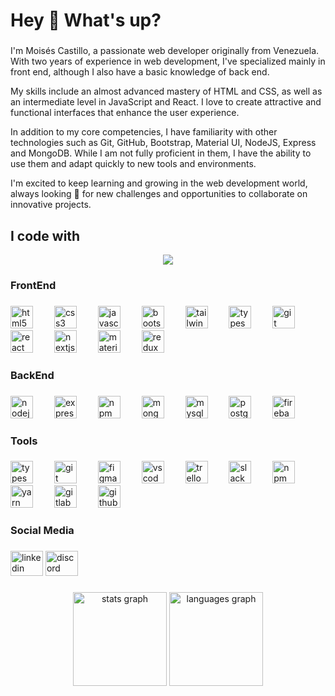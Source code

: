 <h1 align="left">Hey 👋 What's up? </h1>

###

<p align="left">I'm Moisés Castillo, a passionate web developer originally from Venezuela. With two years of experience in web development, 
I've specialized mainly in front end, although I also have a basic knowledge of back end.

My skills include an almost advanced mastery of HTML and CSS, as well as an intermediate level in JavaScript and React. 
I love to create attractive and functional interfaces that enhance the user experience.

In addition to my core competencies, I have familiarity with other technologies such as Git, GitHub, Bootstrap, Material UI, 
NodeJS, Express and MongoDB. While I am not fully proficient in them, I have the ability to use them and adapt quickly to new tools and environments.

I'm excited to keep learning and growing in the web development world, always looking 🔭 for new challenges and opportunities to collaborate on innovative projects.
</p>

###
###
###

<h2 align="left">I code with</h2>

<div align="center">
  <img src="https://visitor-badge.laobi.icu/badge?page_id=mcasti19.mcasti19&left_color=black&right_color=darkslategray"  />
</div>

###

<h3 align="left">FrontEnd</h3>

###

<div align="left">
  <img src="https://cdn.jsdelivr.net/gh/devicons/devicon/icons/html5/html5-original.svg" height="36" alt="html5 logo"  />
  <img width="26" />
  <img src="https://cdn.jsdelivr.net/gh/devicons/devicon/icons/css3/css3-original.svg" height="36" alt="css3 logo"  />
  <img width="26" />
  <img src="https://cdn.jsdelivr.net/gh/devicons/devicon/icons/javascript/javascript-original.svg" height="36" alt="javascript logo"  />
  <img width="26" />
  <img src="https://cdn.jsdelivr.net/gh/devicons/devicon/icons/bootstrap/bootstrap-original.svg" height="36" alt="bootstrap logo"  />
  <img width="26" />
  <img src="https://skillicons.dev/icons?i=tailwind" height="36" alt="tailwindcss logo"  />
  <img width="26" />
  <img src="https://cdn.jsdelivr.net/gh/devicons/devicon/icons/typescript/typescript-original.svg" height="36" alt="typescript logo"  />
  <img width="26" />
  <img src="https://cdn.jsdelivr.net/gh/devicons/devicon/icons/git/git-original.svg" height="36" alt="git logo"  />
  <img width="26" />
  <img src="https://cdn.jsdelivr.net/gh/devicons/devicon/icons/react/react-original.svg" height="36" alt="react logo"  />
  <img width="26" />
  <img src="https://cdn.jsdelivr.net/gh/devicons/devicon/icons/nextjs/nextjs-original.svg" height="36" alt="nextjs logo"  />
  <img width="26" />
  <img src="https://cdn.jsdelivr.net/gh/devicons/devicon/icons/materialui/materialui-original.svg" height="36" alt="materialui logo"  />
  <img width="26" />
  <img src="https://cdn.jsdelivr.net/gh/devicons/devicon/icons/redux/redux-original.svg" height="36" alt="redux logo"  />
</div>

###

<h3 align="left">BackEnd</h3>

###

<div align="left">
  <img src="https://cdn.jsdelivr.net/gh/devicons/devicon/icons/nodejs/nodejs-original.svg" height="36" alt="nodejs logo"  />
  <img width="26" />
  <img src="https://cdn.jsdelivr.net/gh/devicons/devicon/icons/express/express-original.svg" height="36" alt="express logo"  />
  <img width="26" />
  <img src="https://cdn.jsdelivr.net/gh/devicons/devicon/icons/npm/npm-original-wordmark.svg" height="36" alt="npm logo"  />
  <img width="26" />
  <img src="https://cdn.jsdelivr.net/gh/devicons/devicon/icons/mongodb/mongodb-original.svg" height="36" alt="mongodb logo"  />
  <img width="26" />
  <img src="https://cdn.jsdelivr.net/gh/devicons/devicon/icons/mysql/mysql-original.svg" height="36" alt="mysql logo"  />
  <img width="26" />
  <img src="https://cdn.jsdelivr.net/gh/devicons/devicon/icons/postgresql/postgresql-original.svg" height="36" alt="postgresql logo"  />
  <img width="26" />
  <img src="https://cdn.jsdelivr.net/gh/devicons/devicon/icons/firebase/firebase-plain.svg" height="36" alt="firebase logo"  />
</div>

###

<h3 align="left">Tools</h3>

###

<div align="left">
  <img src="https://cdn.jsdelivr.net/gh/devicons/devicon/icons/typescript/typescript-original.svg" height="36" alt="typescript logo"  />
  <img width="26" />
  <img src="https://cdn.jsdelivr.net/gh/devicons/devicon/icons/git/git-original.svg" height="36" alt="git logo"  />
  <img width="26" />
  <img src="https://cdn.jsdelivr.net/gh/devicons/devicon/icons/figma/figma-original.svg" height="36" alt="figma logo"  />
  <img width="26" />
  <img src="https://cdn.jsdelivr.net/gh/devicons/devicon/icons/vscode/vscode-original.svg" height="36" alt="vscode logo"  />
  <img width="26" />
  <img src="https://cdn.jsdelivr.net/gh/devicons/devicon/icons/trello/trello-plain.svg" height="36" alt="trello logo"  />
  <img width="26" />
  <img src="https://cdn.jsdelivr.net/gh/devicons/devicon/icons/slack/slack-original.svg" height="36" alt="slack logo"  />
  <img width="26" />
  <img src="https://cdn.jsdelivr.net/gh/devicons/devicon/icons/npm/npm-original-wordmark.svg" height="36" alt="npm logo"  />
  <img width="26" />
  <img src="https://cdn.jsdelivr.net/gh/devicons/devicon/icons/yarn/yarn-original.svg" height="36" alt="yarn logo"  />
  <img width="26" />
  <img src="https://cdn.jsdelivr.net/gh/devicons/devicon/icons/gitlab/gitlab-original.svg" height="36" alt="gitlab logo"  />
  <img width="26" />
  <img src="https://cdn.jsdelivr.net/gh/devicons/devicon/icons/github/github-original.svg" height="36" alt="github logo"  />
</div>

###

<h3 align="left">Social Media</h3>

###

<div align="left">
  <img src="https://raw.githubusercontent.com/maurodesouza/profile-readme-generator/master/src/assets/icons/social/linkedin/default.svg" width="52" height="40" alt="linkedin logo"  />
  <img src="https://raw.githubusercontent.com/maurodesouza/profile-readme-generator/master/src/assets/icons/social/discord/default.svg" width="52" height="40" alt="discord logo"  />
</div>

###

<div align="center">
  <img src="https://github-readme-stats.vercel.app/api?username=mcasti19&hide_title=false&hide_rank=false&show_icons=true&include_all_commits=true&count_private=true&disable_animations=false&theme=dracula&locale=en&hide_border=false&order=1" height="150" alt="stats graph"  />
  <img src="https://github-readme-stats.vercel.app/api/top-langs?username=mcasti19&locale=en&hide_title=false&layout=compact&card_width=320&langs_count=5&theme=dracula&hide_border=false&order=2" height="150" alt="languages graph"  />
</div>

###

<!--

-->
